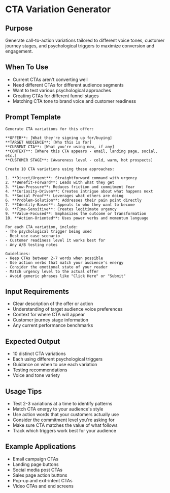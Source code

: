 # CTA Variation Generator

## Purpose
Generate call-to-action variations tailored to different voice tones, customer journey stages, and psychological triggers to maximize conversion and engagement.

## When To Use
- Current CTAs aren't converting well
- Need different CTAs for different audience segments
- Want to test various psychological approaches
- Creating CTAs for different funnel stages
- Matching CTA tone to brand voice and customer readiness

## Prompt Template

```
Generate CTA variations for this offer:

**OFFER**: [What they're signing up for/buying]
**TARGET AUDIENCE**: [Who this is for]
**CURRENT CTA**: [What you're using now, if any]
**CONTEXT**: [Where this CTA appears - email, landing page, social, etc.]
**CUSTOMER STAGE**: [Awareness level - cold, warm, hot prospects]

Create 10 CTA variations using these approaches:

1. **Direct/Urgent**: Straightforward command with urgency
2. **Benefit-Forward**: Leads with what they get
3. **Low-Pressure**: Reduces friction and commitment fear
4. **Curiosity-Driven**: Creates intrigue about what happens next
5. **Social Proof**: Leverages what others are doing
6. **Problem-Solution**: Addresses their pain point directly
7. **Identity-Based**: Appeals to who they want to become
8. **Time-Sensitive**: Creates legitimate urgency
9. **Value-Focused**: Emphasizes the outcome or transformation
10. **Action-Oriented**: Uses power verbs and momentum language

For each CTA variation, include:
- The psychological trigger being used
- Best use case scenario
- Customer readiness level it works best for
- Any A/B testing notes

Guidelines:
- Keep CTAs between 2-7 words when possible
- Use action verbs that match your audience's energy
- Consider the emotional state of your reader
- Match urgency level to the actual offer
- Avoid generic phrases like "Click Here" or "Submit"
```

## Input Requirements
- Clear description of the offer or action
- Understanding of target audience voice preferences
- Context for where CTA will appear
- Customer journey stage information
- Any current performance benchmarks

## Expected Output
- 10 distinct CTA variations
- Each using different psychological triggers
- Guidance on when to use each variation
- Testing recommendations
- Voice and tone variety

## Usage Tips
- Test 2-3 variations at a time to identify patterns
- Match CTA energy to your audience's style
- Use action words that your customers actually use
- Consider the commitment level you're asking for
- Make sure CTA matches the value of what follows
- Track which triggers work best for your audience

## Example Applications
- Email campaign CTAs
- Landing page buttons
- Social media post CTAs
- Sales page action buttons
- Pop-up and exit-intent CTAs
- Video CTAs and end screens